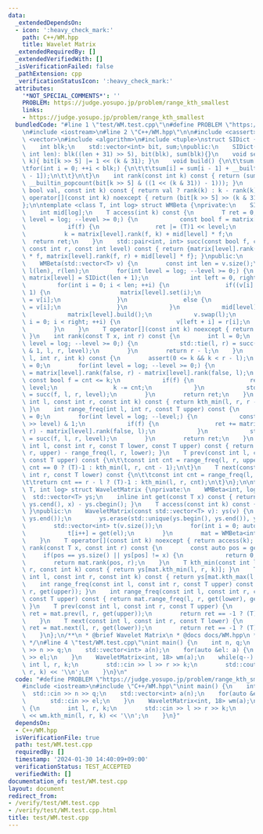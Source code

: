 ```yaml
---
data:
  _extendedDependsOn:
  - icon: ':heavy_check_mark:'
    path: C++/WM.hpp
    title: Wavelet Matrix
  _extendedRequiredBy: []
  _extendedVerifiedWith: []
  _isVerificationFailed: false
  _pathExtension: cpp
  _verificationStatusIcon: ':heavy_check_mark:'
  attributes:
    '*NOT_SPECIAL_COMMENTS*': ''
    PROBLEM: https://judge.yosupo.jp/problem/range_kth_smallest
    links:
    - https://judge.yosupo.jp/problem/range_kth_smallest
  bundledCode: "#line 1 \"test/WM.test.cpp\"\n#define PROBLEM \"https://judge.yosupo.jp/problem/range_kth_smallest\"\
    \n#include <iostream>\n#line 2 \"C++/WM.hpp\"\n\n#include <cassert>\n#include\
    \ <vector>\n#include <algorithm>\n#include <tuple>\nstruct SIDict {\nprivate:\n\
    \    int blk;\n    std::vector<int> bit, sum;\npublic:\n    SIDict(){}\n    SIDict(const\
    \ int len): blk((len + 31) >> 5), bit(blk), sum(blk){}\n    void set(const int\
    \ k){ bit[k >> 5] |= 1 << (k & 31); }\n    void build() {\n\t\tsum[0] = 0;\n\t\
    \tfor(int i = 0; ++i < blk;) {\n\t\t\tsum[i] = sum[i - 1] + __builtin_popcount(bit[i\
    \ - 1]);\n\t\t}\n\t}\n    int rank(const int k) const { return (sum[k >> 5] +\
    \ __builtin_popcount(bit[k >> 5] & ((1 << (k & 31)) - 1))); }\n    int rank(const\
    \ bool val, const int k) const { return val ? rank(k) : k - rank(k); }\n    bool\
    \ operator[](const int k) noexcept { return (bit[k >> 5] >> (k & 31)) & 1; }\n\
    };\n\ntemplate <class T, int log> struct WMBeta {\nprivate:\n    SIDict matrix[log];\n\
    \    int mid[log];\n    T access(int k) const {\n        T ret = 0;\n        for(int\
    \ level = log; --level >= 0;) {\n            const bool f = matrix[level][k];\n\
    \            if(f) {\n                ret |= (T)1 << level;\n            }\n \
    \           k = matrix[level].rank(f, k) + mid[level] * f;\n        }\n      \
    \  return ret;\n    }\n    std::pair<int, int> succ(const bool f, const int l,\
    \ const int r, const int level) const { return {matrix[level].rank(f, l) + mid[level]\
    \ * f, matrix[level].rank(f, r) + mid[level] * f}; }\npublic:\n    WMBeta(){}\n\
    \    WMBeta(std::vector<T> v) {\n        const int len = v.size();\n        std::vector<T>\
    \ l(len), r(len);\n        for(int level = log; --level >= 0;) {\n           \
    \ matrix[level] = SIDict(len + 1);\n            int left = 0, right = 0;\n   \
    \         for(int i = 0; i < len; ++i) {\n                if((v[i] >> level) &\
    \ 1) {\n                    matrix[level].set(i);\n                    r[right++]\
    \ = v[i];\n                }\n                else {\n                    l[left++]\
    \ = v[i];\n                }\n            }\n            mid[level] = left;\n\
    \            matrix[level].build();\n            v.swap(l);\n            for(int\
    \ i = 0; i < right; ++i) {\n                v[left + i] = r[i];\n            }\n\
    \        }\n    }\n    T operator[](const int k) noexcept { return access(k);\
    \ }\n    int rank(const T x, int r) const {\n        int l = 0;\n        for(int\
    \ level = log; --level >= 0;) {\n            std::tie(l, r) = succ((x >> level)\
    \ & 1, l, r, level);\n        }\n        return r - l;\n    }\n    T kth_min(int\
    \ l, int r, int k) const {\n        assert(0 <= k && k < r - l);\n        T ret\
    \ = 0;\n        for(int level = log; --level >= 0;) {\n            const int cnt\
    \ = matrix[level].rank(false, r) - matrix[level].rank(false, l);\n           \
    \ const bool f = cnt <= k;\n            if(f) {\n                ret |= T(1) <<\
    \ level;\n                k -= cnt;\n            }\n            std::tie(l, r)\
    \ = succ(f, l, r, level);\n        }\n        return ret;\n    }\n    T kth_max(const\
    \ int l, const int r, const int k) const { return kth_min(l, r, r - l - k - 1);\
    \ }\n    int range_freq(int l, int r, const T upper) const {\n        int ret\
    \ = 0;\n        for(int level = log; --level;) {\n            const bool f = (upper\
    \ >> level) & 1;\n            if(f) {\n                ret += matrix[level].rank(false,\
    \ r) - matrix[level].rank(false, l);\n            }\n            std::tie(l, r)\
    \ = succ(f, l, r, level);\n        }\n        return ret;\n    }\n    int range_freq(const\
    \ int l, const int r, const T lower, const T upper) const { return range_freq(l,\
    \ r, upper) - range_freq(l, r, lower); }\n    T prev(const int l, const int r,\
    \ const T upper) const {\n\t\tconst int cnt = range_freq(l, r, upper);\n\t\treturn\
    \ cnt == 0 ? (T)-1 : kth_min(l, r, cnt - 1);\n\t}\n    T next(const int l, const\
    \ int r, const T lower) const {\n\t\tconst int cnt = range_freq(l, r, lower);\n\
    \t\treturn cnt == r - l ? (T)-1 : kth_min(l, r, cnt);\n\t}\n};\n\ntemplate <class\
    \ T, int log> struct WaveletMatrix {\nprivate:\n    WMBeta<int, log> mat;\n  \
    \  std::vector<T> ys;\n    inline int get(const T x) const { return std::lower_bound(ys.cbegin(),\
    \ ys.cend(), x) - ys.cbegin(); }\n    T access(const int k) const { return ys[mat[k]];\
    \ }\npublic:\n    WaveletMatrix(const std::vector<T> v): ys(v) {\n        std::sort(ys.begin(),\
    \ ys.end());\n        ys.erase(std::unique(ys.begin(), ys.end()), ys.end());\n\
    \        std::vector<int> t(v.size());\n        for(int i = 0; auto &el: v) {\n\
    \            t[i++] = get(el);\n        }\n        mat = WMBeta<int, log>(t);\n\
    \    }\n    T operator[](const int k) noexcept { return access(k); }\n    int\
    \ rank(const T x, const int r) const {\n        const auto pos = get(x);\n   \
    \     if(pos == ys.size() || ys[pos] != x) {\n            return 0;\n        }\n\
    \        return mat.rank(pos, r);\n    }\n    T kth_min(const int l, const int\
    \ r, const int k) const { return ys[mat.kth_min(l, r, k)]; }\n    T kth_max(const\
    \ int l, const int r, const int k) const { return ys[mat.kth_max(l, r, k)]; }\n\
    \    int range_freq(const int l, const int r, const T upper) const { return mat.range_freq(l,\
    \ r, get(upper)); }\n    int range_freq(const int l, const int r, const T lower,\
    \ const T upper) const { return mat.range_freq(l, r, get(lower), get(upper));\
    \ }\n    T prev(const int l, const int r, const T upper) {\n        const auto\
    \ ret = mat.prev(l, r, get(upper));\n        return ret == -1 ? (T)-1 : ys[ret];\n\
    \    }\n    T next(const int l, const int r, const T lower) {\n        const auto\
    \ ret = mat.next(l, r, get(lower));\n        return ret == -1 ? (T)-1 : ys[ret];\n\
    \    }\n};\n/**\n * @brief Wavelet Matrix\n * @docs docs/WM.hpp\n * @see https://ei1333.github.io/library/structure/wavelet/wavelet-matrix.hpp\n\
    \ */\n#line 4 \"test/WM.test.cpp\"\nint main() {\n    int n, q;\n    std::cin\
    \ >> n >> q;\n    std::vector<int> a(n);\n    for(auto &el: a) {\n        std::cin\
    \ >> el;\n    }\n    WaveletMatrix<int, 18> wm(a);\n    while(q--) {\n       \
    \ int l, r, k;\n        std::cin >> l >> r >> k;\n        std::cout << wm.kth_min(l,\
    \ r, k) << '\\n';\n    }\n}\n"
  code: "#define PROBLEM \"https://judge.yosupo.jp/problem/range_kth_smallest\"\n\
    #include <iostream>\n#include \"C++/WM.hpp\"\nint main() {\n    int n, q;\n  \
    \  std::cin >> n >> q;\n    std::vector<int> a(n);\n    for(auto &el: a) {\n \
    \       std::cin >> el;\n    }\n    WaveletMatrix<int, 18> wm(a);\n    while(q--)\
    \ {\n        int l, r, k;\n        std::cin >> l >> r >> k;\n        std::cout\
    \ << wm.kth_min(l, r, k) << '\\n';\n    }\n}"
  dependsOn:
  - C++/WM.hpp
  isVerificationFile: true
  path: test/WM.test.cpp
  requiredBy: []
  timestamp: '2024-01-30 14:40:09+09:00'
  verificationStatus: TEST_ACCEPTED
  verifiedWith: []
documentation_of: test/WM.test.cpp
layout: document
redirect_from:
- /verify/test/WM.test.cpp
- /verify/test/WM.test.cpp.html
title: test/WM.test.cpp
---
```

